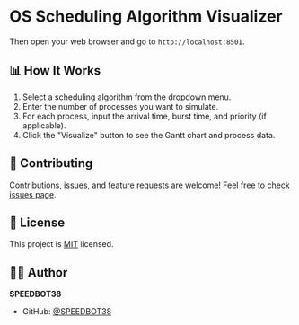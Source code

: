 ﻿# OS Scheduling Algorithm Visualizer

Then open your web browser and go to `http://localhost:8501`.

## 📊 How It Works

1. Select a scheduling algorithm from the dropdown menu.
2. Enter the number of processes you want to simulate.
3. For each process, input the arrival time, burst time, and priority (if applicable).
4. Click the "Visualize" button to see the Gantt chart and process data.

## 🤝 Contributing

Contributions, issues, and feature requests are welcome! Feel free to check [issues page](https://github.com/SPEEDBOT38/os/issues).

## 📝 License

This project is [MIT](https://choosealicense.com/licenses/mit/) licensed.

## 👨‍💻 Author

**SPEEDBOT38**

- GitHub: [@SPEEDBOT38](https://github.com/SPEEDBOT38)
